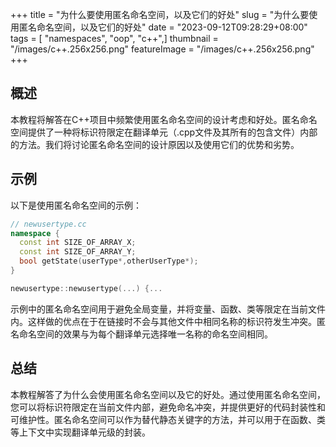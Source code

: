 +++
title = "为什么要使用匿名命名空间，以及它们的好处"
slug = "为什么要使用匿名命名空间，以及它们的好处"
date = "2023-09-12T09:28:29+08:00"
tags = [ "namespaces", "oop", "c++",]
thumbnail = "/images/c++.256x256.png"
featureImage = "/images/c++.256x256.png"
+++


## 概述

本教程将解答在C++项目中频繁使用匿名命名空间的设计考虑和好处。匿名命名空间提供了一种将标识符限定在翻译单元（.cpp文件及其所有的包含文件）内部的方法。我们将讨论匿名命名空间的设计原因以及使用它们的优势和劣势。

## 示例

以下是使用匿名命名空间的示例：

```cpp
// newusertype.cc
namespace {
  const int SIZE_OF_ARRAY_X;
  const int SIZE_OF_ARRAY_Y;
  bool getState(userType*,otherUserType*);
}

newusertype::newusertype(...) {...
```

示例中的匿名命名空间用于避免全局变量，并将变量、函数、类等限定在当前文件内。这样做的优点在于在链接时不会与其他文件中相同名称的标识符发生冲突。匿名命名空间的效果与为每个翻译单元选择唯一名称的命名空间相同。

## 总结

本教程解答了为什么会使用匿名命名空间以及它的好处。通过使用匿名命名空间，您可以将标识符限定在当前文件内部，避免命名冲突，并提供更好的代码封装性和可维护性。匿名命名空间可以作为替代静态关键字的方法，并可以用于在函数、类等上下文中实现翻译单元级的封装。


